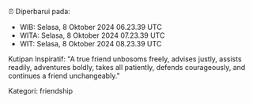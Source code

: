 ⏰ Diperbarui pada:
- WIB: Selasa, 8 Oktober 2024 06.23.39 UTC
- WITA: Selasa, 8 Oktober 2024 07.23.39 UTC
- WIT: Selasa, 8 Oktober 2024 08.23.39 UTC

Kutipan Inspiratif:
"A true friend unbosoms freely, advises justly, assists readily, adventures boldly, takes all patiently, defends courageously, and continues a friend unchangeably."


Kategori: friendship

